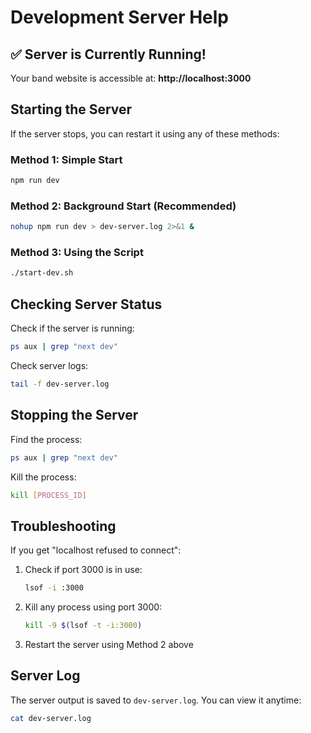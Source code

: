 # Development Server Help

## ✅ Server is Currently Running!

Your band website is accessible at: **http://localhost:3000**

## Starting the Server

If the server stops, you can restart it using any of these methods:

### Method 1: Simple Start
```bash
npm run dev
```

### Method 2: Background Start (Recommended)
```bash
nohup npm run dev > dev-server.log 2>&1 &
```

### Method 3: Using the Script
```bash
./start-dev.sh
```

## Checking Server Status

Check if the server is running:
```bash
ps aux | grep "next dev"
```

Check server logs:
```bash
tail -f dev-server.log
```

## Stopping the Server

Find the process:
```bash
ps aux | grep "next dev"
```

Kill the process:
```bash
kill [PROCESS_ID]
```

## Troubleshooting

If you get "localhost refused to connect":

1. Check if port 3000 is in use:
   ```bash
   lsof -i :3000
   ```

2. Kill any process using port 3000:
   ```bash
   kill -9 $(lsof -t -i:3000)
   ```

3. Restart the server using Method 2 above

## Server Log

The server output is saved to `dev-server.log`. You can view it anytime:
```bash
cat dev-server.log
```